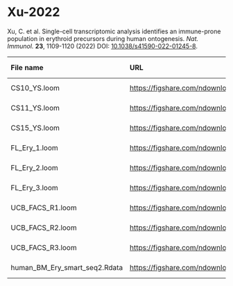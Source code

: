 # Xu-2022

Xu, C. et al. Single-cell transcriptomic analysis identifies an immune-prone population in erythroid precursors during human ontogenesis. *Nat. Immunol.* **23**, 1109-1120 (2022) DOI: [10.1038/s41590-022-01245-8](https://doi.org/10.1038/s41590-022-01245-8).

| File name                     | URL                                             | Access date  |               MD5                | Remark                                          |
| :---------------------------- | :---------------------------------------------- | :----------: | :------------------------------: | :---------------------------------------------- |
| CS10_YS.loom                  | https://figshare.com/ndownloader/files/35087179 | Apr 14, 2024 | 79d9ada8210eb8ee95b701b1cf486049 | https://doi.org/10.6084/m9.figshare.19746328.v1 |
| CS11_YS.loom                  | https://figshare.com/ndownloader/files/35087875 | Apr 14, 2024 | 15d4560f9357a1c564b5df25999a6334 | https://doi.org/10.6084/m9.figshare.19746328.v1 |
| CS15_YS.loom                  | https://figshare.com/ndownloader/files/35088073 | Apr 14, 2024 | d5df87c451f4b70f4097d1f760459df3 | https://doi.org/10.6084/m9.figshare.19746328.v1 |
| FL_Ery_1.loom                 | https://figshare.com/ndownloader/files/35088595 | Apr 14, 2024 | 6bc29d78e337b5ed448564efb1ab993b | https://doi.org/10.6084/m9.figshare.19746328.v1 |
| FL_Ery_2.loom                 | https://figshare.com/ndownloader/files/35088598 | Apr 14, 2024 | 2c2064476ddef05a8a6a28758b922c75 | https://doi.org/10.6084/m9.figshare.19746328.v1 |
| FL_Ery_3.loom                 | https://figshare.com/ndownloader/files/35088601 | Apr 14, 2024 | 998f57583b4bcfcb96951113a398b60e | https://doi.org/10.6084/m9.figshare.19746328.v1 |
| UCB_FACS_R1.loom              | https://figshare.com/ndownloader/files/35088694 | Apr 14, 2024 | 82f8e0be726ece46ea215f1f787f584c | https://doi.org/10.6084/m9.figshare.19746328.v1 |
| UCB_FACS_R2.loom              | https://figshare.com/ndownloader/files/35088709 | Apr 14, 2024 | eb45a5b3a0a0248cee0d60ba0b2d39a6 | https://doi.org/10.6084/m9.figshare.19746328.v1 |
| UCB_FACS_R3.loom              | https://figshare.com/ndownloader/files/35088721 | Apr 14, 2024 | bd8e74c7713f960498a048dc13c5366a | https://doi.org/10.6084/m9.figshare.19746328.v1 |
| human_BM_Ery_smart_seq2.Rdata | https://figshare.com/ndownloader/files/35088352 | Jun 27, 2024 | 23e08ed5ccde629e54de0b8c6a6dffc0 | https://doi.org/10.6084/m9.figshare.19747204.v1 |
